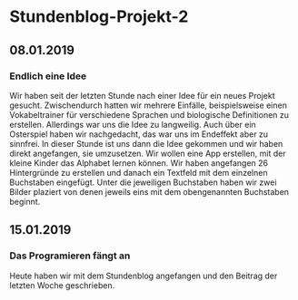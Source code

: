 # Stundenblog-Projekt-2

## 08.01.2019
### Endlich eine Idee
Wir haben seit der letzten Stunde nach einer Idee für ein neues Projekt gesucht. 
Zwischendurch hatten wir mehrere Einfälle, beispielsweise einen Vokabeltrainer für verschiedene Sprachen und biologische Definitionen zu erstellen. Allerdings war uns die Idee zu langweilig. Auch über ein Osterspiel haben wir nachgedacht, das war uns im Endeffekt aber zu sinnfrei.
In dieser Stunde ist uns dann die Idee gekommen und wir haben direkt angefangen, sie umzusetzen. Wir wollen eine App erstellen, mit der kleine Kinder das Alphabet lernen können. Wir haben angefangen 26 Hintergründe zu erstellen und danach ein Textfeld mit dem einzelnen Buchstaben eingefügt. Unter die jeweiligen Buchstaben haben wir zwei Bilder plaziert von denen jeweils eins mit dem obengenannten Buchstaben beginnt.

## 15.01.2019
### Das Programieren fängt an
Heute haben wir mit dem Stundenblog angefangen und den Beitrag der letzten Woche geschrieben.
